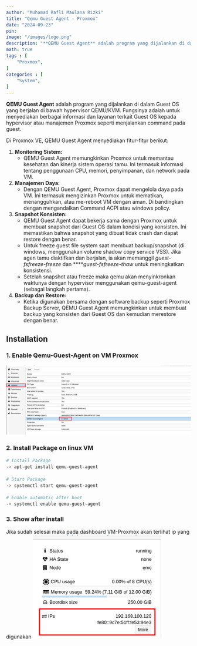 ```yaml
---
author: "Muhamad Rafli Maulana Rizki"
title: "Qemu Guest Agent - Proxmox"
date: "2024-09-23"
pin: 
image: "/images/logo.png"
description: "**QEMU Guest Agent** adalah program yang dijalankan di dalam Guest OS yang berjalan di bawah hypervisor QEMU/KVM. Fungsinya adalah untuk menyediakan berbagai informasi dan layanan terkait Guest OS kepada hypervisor atau manajemen Proxmox seperti menjalankan command pada guest."
math: true
tags : [
    "Proxmox",
]
categories : [
    "System",
]
---
```


**QEMU Guest Agent** adalah program yang dijalankan di dalam Guest OS yang berjalan di bawah hypervisor QEMU/KVM. Fungsinya adalah untuk menyediakan berbagai informasi dan layanan terkait Guest OS kepada hypervisor atau manajemen Proxmox seperti menjalankan command pada guest.

Di Proxmox VE, QEMU Guest Agent menyediakan fitur-fitur berikut:

1. **Monitoring Sistem:**
    - QEMU Guest Agent memungkinkan Proxmox untuk memantau kesehatan dan kinerja sistem operasi tamu. Ini termasuk informasi tentang penggunaan CPU, memori, penyimpanan, dan network pada VM.
2. **Manajemen Daya:**
    - Dengan QEMU Guest Agent, Proxmox dapat mengelola daya pada VM. Ini termasuk mengizinkan Proxmox untuk mematikan, menangguhkan, atau me-reboot VM dengan aman. Di bandingkan dengan mengandalkan Command ACPI atau windows policy.
3. **Snapshot Konsisten:**
    - QEMU Guest Agent dapat bekerja sama dengan Proxmox untuk membuat snapshot dari Guest OS dalam kondisi yang konsisten. Ini memastikan bahwa snapshot yang dibuat tidak crash dan dapat restore dengan benar.
    - Untuk freeze guest file system saat membuat backup/snapshot (di windows, menggunakan volume shadow copy service VSS). Jika agen tamu diaktifkan dan berjalan, ia akan memanggil *guest-fsfreeze-freeze* dan *****guest-fsfreeze-thaw* untuk meningkatkan konsistensi.
    - Setelah snapshot atau freeze maka qemu akan menyinkronkan waktunya dengan hypervisor menggunakan qemu-guest-agent (sebagai langkah pertama).
4. **Backup dan Restore:**
    - Ketika digunakan bersama dengan software backup seperti Proxmox Backup Server, QEMU Guest Agent memungkinkan untuk membuat backup yang konsisten dari Guest OS dan kemudian merestore dengan benar.

## Installation

### 1. Enable Qemu-Guest-Agent on VM Proxmox
   
![qemu-agent.png](./images/qemu-agent.png)
    

### 2. Install Package on linux VM

```bash
# Install Package
-> apt-get install qemu-guest-agent

# Start Package
-> systemctl start qemu-guest-agent

# Enable automatic after boot
-> systemctl enable qemu-guest-agent
```

### 3. Show after install
Jika sudah selesai maka pada dashboard VM-Proxmox akan terlihat ip yang digunakan
![qemu-agent1.png](./images/qemu-agent1.png)